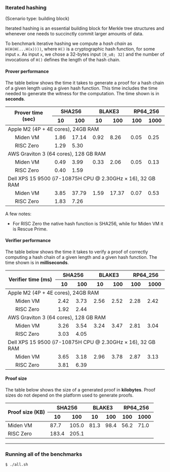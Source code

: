 

### Iterated hashing

(Scenario type: building block)

Iterated hashing is an essential building block for Merkle tree structures and whenever one needs to succinctly commit larger amounts of data.

To benchmark iterative hashing we compute a _hash chain_ as `H(H(H(...H(x))))`, where `H()` is a cryptographic hash function, for some input `x`. As input `x`, we chose a 32-bytes input `[0_u8; 32]` and the number of invocations of `H()` defines the length of the hash chain.

#### Prover performance

The table below shows the time it takes to generate a proof for a hash chain of a given length using a given hash function. This time includes the time needed to generate the witness for the computation. The time shown is in **seconds**.

<table>
    <thead>
        <tr>
            <th rowspan=2 colspan=2>Prover time (sec)</th>
            <th colspan=2>SHA256</th>
            <th colspan=2>BLAKE3</th>
            <th colspan=2>RP64_256</th>
        </tr>
        <tr>
            <th>10</th>
            <th>100</th>
            <th>10</th>
            <th>100</th>
            <th>100</th>
            <th>1000</th>
        </tr>
    </thead>
    <tbody>
        <tr>
            <td colspan=8>Apple M2 (4P + 4E cores), 24GB RAM </td>
        </tr>
        <tr>
            <td> </td>
            <td style="text-align:left">Miden VM</td>
            <td>1.86</td>
            <td>17.14</td>
            <td>0.92</td>
            <td>8.26</td>
            <td>0.05</td>
            <td>0.25</td>
        </tr>
        <tr>
            <td> </td>
            <td style="text-align:left">RISC Zero</td>
            <td>1.29</td>
            <td>5.30</td>
            <td> </td>
            <td> </td>
            <td> </td>
            <td> </td>
        </tr>
        <tr>
            <td colspan=8>AWS Graviton 3 (64 cores), 128 GB RAM</td>
        </tr>
        <tr>
            <td> </td>
            <td style="text-align:left">Miden VM</td>
            <td>0.49</td>
            <td>3.99</td>
            <td>0.33</td>
            <td>2.06</td>
            <td>0.05</td>
            <td>0.13</td>
        </tr>
        <tr>
            <td> </td>
            <td style="text-align:left">RISC Zero</td>
            <td>0.40</td>
            <td>1.59</td>
            <td> </td>
            <td> </td>
            <td> </td>
            <td> </td>
        </tr>
        <tr>
            <td colspan=8>Dell XPS 15 9500 (i7-10875H CPU @ 2.30GHz × 16), 32 GB RAM</td>
        </tr>
        <tr>
            <td> </td>
            <td style="text-align:left">Miden VM</td>
            <td>3.85</td>
            <td>37.79</td>
            <td>1.59</td>
            <td>17.37</td>
            <td>0.07</td>
            <td>0.53</td>
        </tr>
        <tr>
            <td> </td>
            <td style="text-align:left">RISC Zero</td>
            <td>1.83</td>
            <td>7.26</td>
            <td> </td>
            <td> </td>
            <td> </td>
            <td> </td>
        </tr>
    </tbody>
</table>

A few notes:

- For RISC Zero the native hash function is SHA256, while for Miden VM it is Rescue Prime.

#### Verifier performance

The table below shows the time it takes to verify a proof of correctly computing a hash chain of a given length and a given hash function. The time shown is in **milliseconds**.

<table>
    <thead>
        <tr>
            <th rowspan=2 colspan=2>Verifier time (ms)</th>
            <th colspan=2>SHA256</th>
            <th colspan=2>BLAKE3</th>
            <th colspan=2>RP64_256</th>
        </tr>
        <tr>
            <th>10</th>
            <th>100</th>
            <th>10</th>
            <th>100</th>
            <th>100</th>
            <th>1000</th>
        </tr>
    </thead>
    <tbody>
        <tr>
            <td colspan=8>Apple M2 (4P + 4E cores), 24GB RAM </td>
        </tr>
        <tr>
            <td> </td>
            <td style="text-align:left">Miden VM</td>
            <td>2.42</td>
            <td>3.73</td>
            <td>2.56</td>
            <td>2.52</td>
            <td>2.28</td>
            <td>2.42</td>
        </tr>
        <tr>
            <td> </td>
            <td style="text-align:left">RISC Zero</td>
            <td>1.92</td>
            <td>2.44</td>
            <td> </td>
            <td> </td>
            <td> </td>
            <td> </td>
        </tr>
        <tr>
            <td colspan=8>AWS Graviton 3 (64 cores), 128 GB RAM</td>
        </tr>
        <tr>
            <td> </td>
            <td style="text-align:left">Miden VM</td>
            <td>3.26</td>
            <td>3.54</td>
            <td>3.24</td>
            <td>3.47</td>
            <td>2.81</td>
            <td>3.04</td>
        </tr>
        <tr>
            <td> </td>
            <td style="text-align:left">RISC Zero</td>
            <td>3.03</td>
            <td>4.05</td>
            <td> </td>
            <td> </td>
            <td> </td>
            <td> </td>
        </tr>
        <tr>
            <td colspan=8>Dell XPS 15 9500 (i7-10875H CPU @ 2.30GHz × 16), 32 GB RAM</td>
        </tr>
        <tr>
            <td> </td>
            <td style="text-align:left">Miden VM</td>
            <td> 3.65</td>
            <td> 3.18</td>
            <td> 2.96</td>
            <td> 3.78</td>
            <td> 2.87</td>
            <td> 3.13</td>
        </tr>
        <tr>
            <td> </td>
            <td style="text-align:left">RISC Zero</td>
            <td> 3.81</td>
            <td> 6.39</td>
            <td> </td>
            <td> </td>
            <td> </td>
            <td> </td>
        </tr>
    </tbody>
</table>

#### Proof size

The table below shows the size of a generated proof in **kilobytes**. Proof sizes do not depend on the platform used to generate proofs.

<table>
    <thead>
        <tr>
            <th rowspan=2>Proof size (KB)</th>
            <th colspan=2>SHA256</th>
            <th colspan=2>BLAKE3</th>
            <th colspan=2>RP64_256</th>
        </tr>
        <tr>
            <th>10</th>
            <th>100</th>
            <th>10</th>
            <th>100</th>
            <th>100</th>
            <th>1000</th>
        </tr>
    </thead>
    <tbody>
        <tr>
            <td style="text-align:left">Miden VM</td>
            <td>87.7</td>
            <td>105.0</td>
            <td>81.3</td>
            <td>98.4</td>
            <td>56.2</td>
            <td>71.0</td>
        </tr>
        <tr>
            <td style="text-align:left">RISC Zero</td>
            <td>183.4</td>
            <td>205.1</td>
            <td> </td>
            <td> </td>
            <td> </td>
            <td> </td>
        </tr>
       
</table>

---

### Running all of the benchmarks

```console
$ ./all.sh
```


